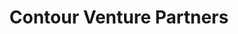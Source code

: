 ---
layout: firm_page
title: "Contour Venture Partners"
id: "contourventures.com"
permalink: "/contourventurepartnerscontourventures.com/"
website: "https://www.contourventures.com"
offices: "New York City (United States)"
investment_stages: "Seed, Series A"
portfolio_companies: "Ambient Fuels, Arix, Classtag, Clothes Horse, Compyl, Contently, Covr, Cutover, Cylera, Datadog, Degreed, Dexai Robotics, Dstillery, Edgecase, Ellevest, EvermedTV, EveryScreen, FanBank, Felix, Fevo, FieldLens, FinTech Innovation Lab, Glean, HowGood, Kidas, Kingfield, LeagueApps, Leal Health, LendingFront, LogCheck, Machinery Partner, Modelshop, Movable Ink, MuukTest, Nagish, Narmi, Octane, Oggifinogi, Olapic, OnDeck, OnRamp, Overalls, OwnEnergy, Pandium, Partsimony, Pathgather, Pelicargo, Pendo, Perygee, Punchbowl Software, Quirky, Qwiki, Radius Networks, Routehappy, Scratch Music Group, Scripta, Sendence, Sharebite, Shelf, Shipyard, ShopKeep, Sigma Ratings, Simpli.fi, Skopenow, Slice, SmartAsset, Source3, Splash, Stardog, SwapDrive, Syndio, Tattle, Ticketfly, Tilt, Tire Tutor, TodayTix, Treeswift, True Office, Uplevel, Voxy, Voyant Photonics, WAVE BL, Wrapify, Wunderkind, YellowJacket, yhat"
portfolio_link: "https://www.contourventures.com/portfolio"
investment_markets: "Enterprise SaaS, Vertical B2B SaaS, Financial Services, Information Technology"
founded_year: "2005"
description: "Contour Venture Partners is a New York City-based seed-stage venture capital firm focused on innovative software solutions in enterprise SaaS, vertical B2B SaaS, and financial services. They partner with entrepreneurs to build businesses and provide operational assistance, expertise, and capital."
linkedin: "https://www.linkedin.com/company/contour-venture-partners"
twitter: ""
instagram: ""
team_page: "https://www.contourventures.com/team"
investor_type: "Venture Capital"
crunchbase: "https://www.crunchbase.com/organization/contour-ventures"
pitchbook: ""

# SEO Optimization
meta_title: "Contour Venture Partners - VC Firm - projectstartups.com"
meta_description: "Contour Venture Partners, Contour Venture Partners is a New York City-based seed-stage venture capital firm focused on innovative software solutions in enterprise SaaS, vertica..."
meta_keywords: "Contour Venture Partners, Enterprise SaaS, Vertical B2B SaaS, Financial Services, Information Technology, VC firm, venture capital, startup investor, projectstartups.com"
canonical_url: "https://vc.projectstartups.com/contourventurepartnerscontourventures.com/"
---
